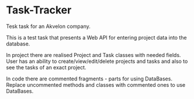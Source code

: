 # Task-Tracker
Tesk task for an Akvelon company.

This is a test task that presents a Web API for entering project data into the database.

In project there are realised Project and Task classes with needed fields. User has an ability to create/view/edit/delete projects and tasks and also to see the tasks of an exact project.

In code there are commented fragments - parts for using DataBases. Replace uncommented methods and classes with commented ones to use DataBases.
